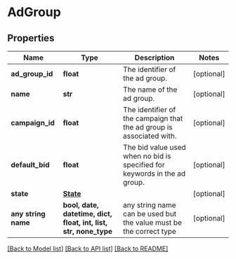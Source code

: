 # AdGroup


## Properties
Name | Type | Description | Notes
------------ | ------------- | ------------- | -------------
**ad_group_id** | **float** | The identifier of the ad group. | [optional] 
**name** | **str** | The name of the ad group. | [optional] 
**campaign_id** | **float** | The identifier of the campaign that the ad group is associated with. | [optional] 
**default_bid** | **float** | The bid value used when no bid is specified for keywords in the ad group. | [optional] 
**state** | [**State**](State.md) |  | [optional] 
**any string name** | **bool, date, datetime, dict, float, int, list, str, none_type** | any string name can be used but the value must be the correct type | [optional]

[[Back to Model list]](../README.md#documentation-for-models) [[Back to API list]](../README.md#documentation-for-api-endpoints) [[Back to README]](../README.md)


